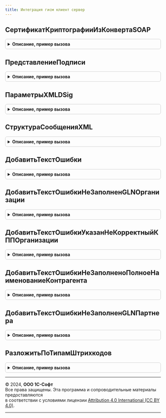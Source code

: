 ```yaml
---
title: Интеграция гисм клиент сервер
---
```



## СертификатКриптографииИзКонвертаSOAP
<details style="margin: 1em 0; padding: 0.5em; border: 1px solid #ccc; border-radius: 6px;">

<summary style="font-weight: bold; cursor: pointer;">Описание, пример вызова</summary>

```bsl

// Получает сертификат криптографии, которым подписано сообщение
//
// Параметры:
//  Сообщение - СправочникСсылка.ГИСМПрисоединенныеФайлы.
//
// Возвращаемое значение:
//  СертификатКриптографии - Сертификат криптографии.
//
Функция СертификатКриптографииИзКонвертаSOAP(КонвертSOAP) Экспорт
```

Пример вызова
```bsl
Результат = ИнтеграцияГИСМКлиентСервер.СертификатКриптографииИзКонвертаSOAP(КонвертSOAP) 
```
</details>

## ПредставлениеПодписи
<details style="margin: 1em 0; padding: 0.5em; border: 1px solid #ccc; border-radius: 6px;">

<summary style="font-weight: bold; cursor: pointer;">Описание, пример вызова</summary>

```bsl

// Сформировать представление подписи
//
// Параметры:
//  СертификатКриптографии - Сертификат криптографии
//  ПодписьВерна           - Булево - признак валидности подписи
//  ДатаПроверкиПодписи    - Дата - Дата проверки подписи.
//
// Возвращаемое значение:
//  ФорматированнаяСтрока - Представление подписи.
//
Функция ПредставлениеПодписи(СертификатКриптографии, Сообщение, ВыводитьГиперссылки, СтруктураЦветаСтиля) Экспорт
```

Пример вызова
```bsl
Результат = ИнтеграцияГИСМКлиентСервер.ПредставлениеПодписи(СертификатКриптографии, Сообщение, ВыводитьГиперссылки, СтруктураЦветаСтиля) 
```
</details>

## ПараметрыXMLDSig
<details style="margin: 1em 0; padding: 0.5em; border: 1px solid #ccc; border-radius: 6px;">

<summary style="font-weight: bold; cursor: pointer;">Описание, пример вызова</summary>

```bsl

// Формирует структуру свойств для уточнения данных конверта SOAP и
// алгоритмов подписания и хеширования.
//
// Возвращаемое значение:
// Структура - (См. ЭлектроннаяПодписьКлиентСервер.ПараметрыXMLDSig).
//
Функция ПараметрыXMLDSig() Экспорт
```

Пример вызова
```bsl
Результат = ИнтеграцияГИСМКлиентСервер.ПараметрыXMLDSig() 
```
</details>

## СтруктураСообщенияXML
<details style="margin: 1em 0; padding: 0.5em; border: 1px solid #ccc; border-radius: 6px;">

<summary style="font-weight: bold; cursor: pointer;">Описание, пример вызова</summary>

```bsl

// Формирует пустую структуру сообщения XML
//
// Возвращаемое значение:
//  Структура - Структура со свойствами:
//   * ТекстОшибки                 - Строка - Текст ошибки.
//   * Ошибки                      - Соответствие - Описание ошибок.
//   * Описание                    - Строка - Описание для отображения в форме подписания.
//   * ТекстСообщенияXML           - Строка - Текст сообщения XML.
//   * КонвертSOAP                 - Строка - Текст сообщения SOAP.
//   * ТипСообщения                - ПеречислениеСсылка.ТипыСообщенийГИСМ - Тип сообщения.
//   * Организация                 - ОпределяемыйТип.Организации - Организация.
//   * Документ                    - ДокументСсылка - Документ.
//   * Версия                      - Строка - Версия сообщения.
//   * GLN                         - Строка - Регистрационный номер GLN.
//   * СообщениеОснование          - СправочникСсылка.ГИСМПрисоединенныеФайлы - сообщение основание.
//   * ДанныеДляПолученияДокумента - Структура - Данные для получения документа.
//   * Основание                   - ДокументСсылка - Документ основание.
//
Функция СтруктураСообщенияXML() Экспорт
```

Пример вызова
```bsl
Результат = ИнтеграцияГИСМКлиентСервер.СтруктураСообщенияXML() 
```
</details>

## ДобавитьТекстОшибки
<details style="margin: 1em 0; padding: 0.5em; border: 1px solid #ccc; border-radius: 6px;">

<summary style="font-weight: bold; cursor: pointer;">Описание, пример вызова</summary>

```bsl

// Добавляет в свойство структуры сообщения текст ошибки
//
// Параметры:
//  Сообщение    - Структура - сообщение, в которое добавляется текст ошибки.
//  ТекстОшибки  - Строка - добавляемый текст ошибки.
//
Процедура ДобавитьТекстОшибки(Сообщение, ТекстОшибки) Экспорт
```

Пример вызова
```bsl
ИнтеграцияГИСМКлиентСервер.ДобавитьТекстОшибки(Сообщение, ТекстОшибки) 
```
</details>

## ДобавитьТекстОшибкиНеЗаполненGLNОрганизации
<details style="margin: 1em 0; padding: 0.5em; border: 1px solid #ccc; border-radius: 6px;">

<summary style="font-weight: bold; cursor: pointer;">Описание, пример вызова</summary>

```bsl

// Добавляет в свойство структуры сообщения текст ошибки
//
// Параметры:
//  Сообщение    - Структура - сообщение, в которое добавляется текст ошибки.
//  GLN  - Число - GLN Организации.
//  Организация  - СправочникСсылка.Организация - Организация.
//
Процедура ДобавитьТекстОшибкиНеЗаполненGLNОрганизации(СообщениеXML, GLN, РеквизитыШапки) Экспорт
```

Пример вызова
```bsl
ИнтеграцияГИСМКлиентСервер.ДобавитьТекстОшибкиНеЗаполненGLNОрганизации(СообщениеXML, GLN, РеквизитыШапки) 
```
</details>

## ДобавитьТекстОшибкиУказанНеКорректныйКППОрганизации
<details style="margin: 1em 0; padding: 0.5em; border: 1px solid #ccc; border-radius: 6px;">

<summary style="font-weight: bold; cursor: pointer;">Описание, пример вызова</summary>

```bsl

// Добавляет в свойство структуры сообщения текст ошибки
//
// Параметры:
//  Сообщение    - Структура - сообщение, в которое добавляется текст ошибки.
//  GLN  - Число - GLN Организации.
//  Организация  - СправочникСсылка.Организация - Организация.
//
Процедура ДобавитьТекстОшибкиУказанНеКорректныйКППОрганизации(СообщениеXML, КПП, Организация) Экспорт
```

Пример вызова
```bsl
ИнтеграцияГИСМКлиентСервер.ДобавитьТекстОшибкиУказанНеКорректныйКППОрганизации(СообщениеXML, КПП, Организация) 
```
</details>

## ДобавитьТекстОшибкиНеЗаполненоПолноеНаименованиеКонтрагента
<details style="margin: 1em 0; padding: 0.5em; border: 1px solid #ccc; border-radius: 6px;">

<summary style="font-weight: bold; cursor: pointer;">Описание, пример вызова</summary>

```bsl

// Добавляет в свойство структуры сообщения текст ошибки
//
// Параметры:
//  Сообщение    - Структура - сообщение, в которое добавляется текст ошибки.
//  GLN  - Число - GLN Организации.
//  Организация  - СправочникСсылка.Организация - Организация.
//
Процедура ДобавитьТекстОшибкиНеЗаполненоПолноеНаименованиеКонтрагента(СообщениеXML, Контрагент) Экспорт
```

Пример вызова
```bsl
ИнтеграцияГИСМКлиентСервер.ДобавитьТекстОшибкиНеЗаполненоПолноеНаименованиеКонтрагента(СообщениеXML, Контрагент) 
```
</details>

## ДобавитьТекстОшибкиНеЗаполненGLNПартнера
<details style="margin: 1em 0; padding: 0.5em; border: 1px solid #ccc; border-radius: 6px;">

<summary style="font-weight: bold; cursor: pointer;">Описание, пример вызова</summary>

```bsl

// Добавляет в свойство структуры сообщения текст ошибки
//
// Параметры:
//  Сообщение    - Структура - сообщение, в которое добавляется текст ошибки.
//  GLN  - Число - GLN Организации.
//  Организация  - СправочникСсылка.Организация - Организация.
//
Процедура ДобавитьТекстОшибкиНеЗаполненGLNПартнера(СообщениеXML, GLN, Партнер) Экспорт
```

Пример вызова
```bsl
ИнтеграцияГИСМКлиентСервер.ДобавитьТекстОшибкиНеЗаполненGLNПартнера(СообщениеXML, GLN, Партнер) 
```
</details>

## РазложитьПоТипамШтрихкодов
<details style="margin: 1em 0; padding: 0.5em; border: 1px solid #ccc; border-radius: 6px;">

<summary style="font-weight: bold; cursor: pointer;">Описание, пример вызова</summary>

```bsl

// Разбирает переданный массив штриховых кодов и формирует структуру массивов.
// Один массив содержит штриховые коды, являющиеся номерами КиЗ, другой прочие штриховые коды.
//
// Параметры:
//  Штрихкоды - Массив - штриховые коды.
//
// Возвращаемое значение:
//  Структура - Структура со свойствами:
//   * КиЗ     - Массив - номера КиЗ.
//   * БезТипа - Массив - прочие штриховые коды.
//
Функция РазложитьПоТипамШтрихкодов(Штрихкоды) Экспорт
```

Пример вызова
```bsl
Результат = ИнтеграцияГИСМКлиентСервер.РазложитьПоТипамШтрихкодов(Штрихкоды) 
```
</details>

---

© 2024, **ООО 1С-Софт**  
Все права защищены. Эта программа и сопроводительные материалы предоставляются  
в соответствии с условиями лицензии [Attribution 4.0 International (CC BY 4.0)](https://creativecommons.org/licenses/by/4.0/legalcode).

---
